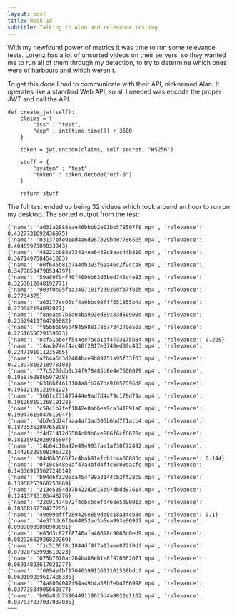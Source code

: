 ```yaml
---
layout: post
title: Week 18
subtitle: Talking to Alan and relevance testing
---
```


With my newfound power of metrics it was time to run some relevance tests. Lorenz has a lot of unsorted videos on their servers, so they wanted me to run all of them through my detection, to try to determine which ones were of harbours and which weren't.

To get this done I had to communicate with their API, nicknamed Alan. It operates like a standard Web API, so all I needed was encode the proper JWT and call the API.

~~~
def create_jwt(self):
    claims = {
        "iss" : "test",
        "exp" : int(time.time()) + 3600
    }

    token = jwt.encode(claims, self.secret, "HS256")

    stuff = {
        "system" : "test",
        "token" : token.decode("utf-8")
    }

    return stuff
~~~

The full test ended up being 32 videos which took around an hour to run on my desktop. The sorted output from the test:
~~~~
{'name': 'ad31a2888eae46bbbb2e01bb578597f8.mp4', 'relevance': 0.4327731092436975}
{'name': '03137efe91ed4a6d967829bb07786505.mp4', 'relevance': 0.4046997389033943}
{'name': '48221bb88e73414ea6439d8aac44b810.mp4', 'relevance': 0.3671497584541063}
{'name': 'e0f645b81b7a4db393f61a46c2f9cca8.mp4', 'relevance': 0.34798534798534797}
{'name': '50a89fb4f40f4090b63d3bed745c4e83.mp4', 'relevance': 0.3253012048192771}
{'name': '903f0b95faa2497181f23026dfe7f81b.mp4', 'relevance': 0.27734375}
{'name': 'a63177ec03cf4a9bbc98fff551855b4a.mp4', 'relevance': 0.270042194092827}
{'name': 'f8aeaed7b5a04ba993ed89c83d50900d.mp4', 'relevance': 0.23529411764705882}
{'name': 'f85bbb096b494598817867734270e50a.mp4', 'relevance': 0.2251655629139073}
{'name': '8cfa1abe7f544ee7aca1df4733175b84.mp4', 'relevance': 0.225}
{'name': '14acb744f4ac46f2817e3740ed0fc433.mp4', 'relevance': 0.2247191011235955}
{'name': 'a2b4a6d3d2484bce9b89751a95f33f03.mp4', 'relevance': 0.21897810218978103}
{'name': '77c525fdb0c34f978485b8e4e7500079.mp4', 'relevance': 0.1958762886597938}
{'name': '6318bf4613104a0fb767da91052596d8.mp4', 'relevance': 0.1951219512195122}
{'name': '566fcf31477444e9ad7d4a79c178d79a.mp4', 'relevance': 0.19126819126819128}
{'name': 'c58c1b7fef1842e8abbea9ca341891a6.mp4', 'relevance': 0.19047619047619047}
{'name': 'db7e5d74faaa4af3ad505b6bd7f1acb4.mp4', 'relevance': 0.1873536299765808}
{'name': 'f4d71412d5584c89b6ce866f6cf6678c.mp4', 'relevance': 0.18115942028985507}
{'name': '14b64c10a42e494993fae1a730f72492.mp4', 'relevance': 0.14426229508196722}
{'name': '04d8b3565f7c4bab91efcb1c4a00883d.mp4', 'relevance': 0.144}
{'name': '0710c548e0af47a4bfd4ffc6c00eacfe.mp4', 'relevance': 0.14336917562724014}
{'name': 'b94d6f3206ca454f99a3144cb2ff28c9.mp4', 'relevance': 0.13968253968253969}
{'name': '213e5354d37b422d9d15b97dbdd87614.mp4', 'relevance': 0.12413793103448276}
{'name': '22c91474b72f4cbcbcefd468e5d90013.mp4', 'relevance': 0.1030818278427205}
{'name': '49e09afff289425e859de0c18a34cb8e.mp4', 'relevance': 0.1}
{'name': '4e373dc6f1e64852ad5b5ea993e60937.mp4', 'relevance': 0.09090909090909091}
{'name': 'e83d3c827f8746afa46698c9666c0ed9.mp4', 'relevance': 0.08292682926829269}
{'name': 'f1c5105f8c1844df9f7a13aee872f0df.mp4', 'relevance': 0.07028753993610223}
{'name': '075b7070ac264b488eb1e8f970062071.mp4', 'relevance': 0.06914893617021277}
{'name': 'f0094efbf1704639913651101538bdcf.mp4', 'relevance': 0.060109289617486336}
{'name': '74a8004047f94a49b4a58b7eb4266998.mp4', 'relevance': 0.03773584905660377}
{'name': 'b06a8dd7590449119015d4a8622e1102.mp4', 'relevance': 0.037037037037037035}
~~~
